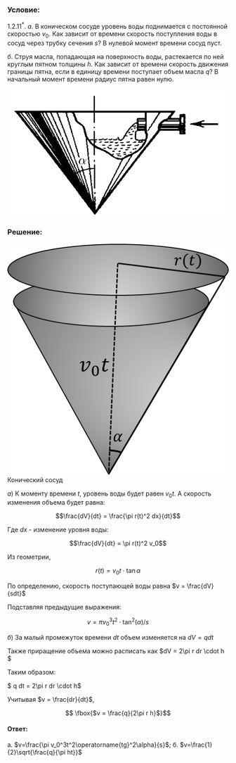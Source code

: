 ###  Условие: 

$1.2.11^*.$ $а$. В коническом сосуде уровень воды поднимается с постоянной скоростью $v_0$. Как зависит от времени скорость поступления воды в сосуд через трубку сечения $s$? В нулевой момент времени сосуд пуст. 

$б$. Струя масла, попадающая на поверхность воды, растекается по ней круглым пятном толщины $h$. Как зависит от времени скорость движения границы пятна, если в единицу времени поступает объем масла $q$? В начальный момент времени радиус пятна равен нулю. 

![ К задаче 1.2.11 |713x410, 42%](../../img/1.2.11/statement.png)

###  Решение: 

![ Конический сосуд |508x529, 34%](../../img/1.2.11/drawing1.png)  Конический сосуд 

$a)$ К моменту времени $t$, уровень воды будет равен $v_0t$. А скорость изменения объема будет равна: 

$$\frac{dV}{dt} = \frac{\pi r(t)^2 dx}{dt}$$ 

Где $dx$ - изменение уровня воды: 

$$\frac{dV}{dt} = \pi r(t)^2 v_0$$ 

Из геометрии, 

$$r(t) = v_0 t \cdot \tan\alpha$$ 

По определению, скорость поступающей воды равна $v = \frac{dV}{sdt}$ 

Подставляя предыдущие выражения: 

$$v = {\pi v_0^3 t^2 \cdot \tan^2(\alpha )}/s$$ 

$б)$ За малый промежуток времени $dt$ объем изменяется на $dV = q dt$ 

Также приращение объема можно расписать как $dV = 2\pi r dr \cdot h $ 

Таким образом: 

$ q dt = 2\pi r dr \cdot h$ 

Учитывая $v = \frac{dr}{dt}$, 

$$ \fbox{$v = \frac{q}{2\pi r h}$}$$ 

####  Ответ: 

а. $v=\frac{\pi v_0^3t^2\operatorname{tg}^2\alpha}{s}$; б. $v=\frac{1}{2}\sqrt{\frac{q}{\pi ht}}$ 

  

